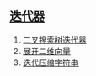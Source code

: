 
## [迭代器](https://leetcode-cn.com/tag/iterator)

1. [二叉搜索树迭代器](../solutions/binary-search-tree-iterator/README.md)
2. [展开二维向量](../solutions/flatten-2d-vector/README.md)
3. [迭代压缩字符串](../solutions/design-compressed-string-iterator/README.md)


